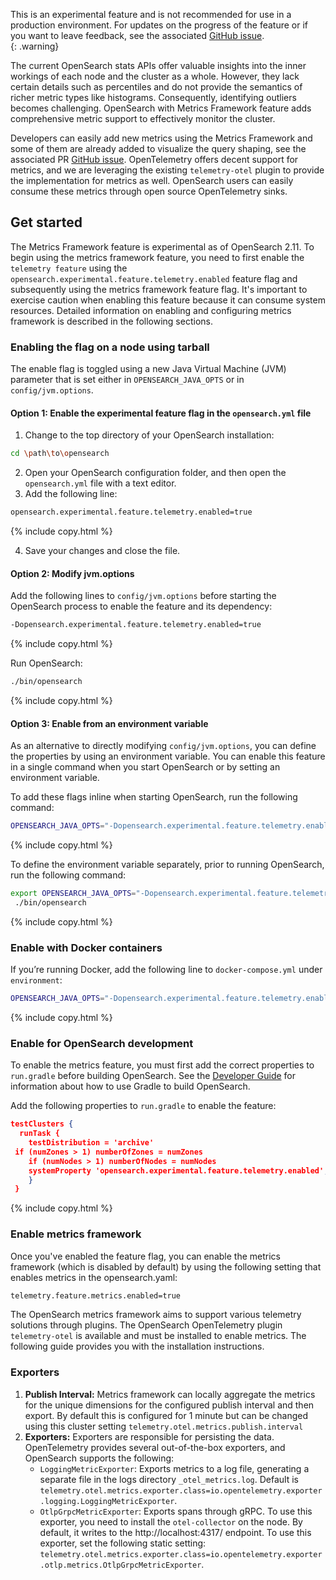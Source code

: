 This is an experimental feature and is not recommended for use in a production environment. For updates on the progress of the feature or if you want to leave feedback, see the associated [GitHub issue](https://github.com/opensearch-project/OpenSearch/issues/10141).    
{: .warning}



The current OpenSearch stats APIs offer valuable insights into the inner workings of each node and the cluster as a whole. However, they lack certain details such as percentiles and do not provide the semantics of richer metric types like histograms. Consequently, identifying outliers becomes challenging. OpenSearch with Metrics Framework feature adds comprehensive metric support to effectively monitor the cluster.

Developers can easily add new metrics using the Metrics Framework and some of them are already added to visualize the query shaping, see the associated PR [GitHub issue](https://github.com/opensearch-project/OpenSearch/issues/10724). OpenTelemetry offers decent support for metrics, and we are leveraging the existing `telemetry-otel` plugin to provide the implementation for metrics as well. OpenSearch users can easily consume these metrics through open source OpenTelemetry sinks.


## Get started

The Metrics Framework feature is experimental as of OpenSearch 2.11. To begin using the metrics framework feature, you need to first enable the `telemetry feature` using the `opensearch.experimental.feature.telemetry.enabled` feature flag and subsequently using the metrics framework feature flag. It's important to exercise caution when enabling this feature because it can consume system resources. Detailed information on enabling and configuring metrics framework is described in the following sections.

### Enabling the flag on a node using tarball

The enable flag is toggled using a new Java Virtual Machine (JVM) parameter that is set either in `OPENSEARCH_JAVA_OPTS` or in `config/jvm.options`.

#### Option 1: Enable the experimental feature flag in the `opensearch.yml` file

1. Change to the top directory of your OpenSearch installation:

```bash
cd \path\to\opensearch
```

2. Open your OpenSearch configuration folder, and then open the `opensearch.yml` file with a text editor.
3. Add the following line:

```bash
opensearch.experimental.feature.telemetry.enabled=true
```
{% include copy.html %}

4. Save your changes and close the file.

#### Option 2: Modify jvm.options

Add the following lines to `config/jvm.options` before starting the OpenSearch process to enable the feature and its dependency:

```bash
-Dopensearch.experimental.feature.telemetry.enabled=true
```
{% include copy.html %}

Run OpenSearch:

```bash
./bin/opensearch
```
{% include copy.html %}

#### Option 3: Enable from an environment variable

As an alternative to directly modifying `config/jvm.options`, you can define the properties by using an environment variable. You can enable this feature in a single command when you start OpenSearch or by setting an environment variable.

To add these flags inline when starting OpenSearch, run the following command:

```bash
OPENSEARCH_JAVA_OPTS="-Dopensearch.experimental.feature.telemetry.enabled=true" ./opensearch-2.9.0/bin/opensearch
```
{% include copy.html %}

To define the environment variable separately, prior to running OpenSearch, run the following command:

```bash
export OPENSEARCH_JAVA_OPTS="-Dopensearch.experimental.feature.telemetry.enabled=true"
 ./bin/opensearch
```
{% include copy.html %}

### Enable with Docker containers

If you’re running Docker, add the following line to `docker-compose.yml` under `environment`:

```bash
OPENSEARCH_JAVA_OPTS="-Dopensearch.experimental.feature.telemetry.enabled=true"
```
{% include copy.html %}

### Enable for OpenSearch development

To enable the metrics feature, you must first add the correct properties to `run.gradle` before building OpenSearch. See the [Developer Guide](https://github.com/opensearch-project/OpenSearch/blob/main/DEVELOPER_GUIDE.md#gradle-build) for information about how to use Gradle to build OpenSearch.

Add the following properties to `run.gradle` to enable the feature:

```json
testClusters {
  runTask {
    testDistribution = 'archive'
 if (numZones > 1) numberOfZones = numZones
    if (numNodes > 1) numberOfNodes = numNodes
    systemProperty 'opensearch.experimental.feature.telemetry.enabled', 'true'
    }
 }
 ```
 {% include copy.html %}

 ### Enable metrics framework

Once you've enabled the feature flag, you can enable the metrics framework (which is disabled by default) by using the following setting that enables metrics in the opensearch.yaml:

```bash
telemetry.feature.metrics.enabled=true
```

The OpenSearch metrics framework aims to support various telemetry solutions through plugins. The OpenSearch OpenTelemetry plugin `telemetry-otel` is available and must be installed to enable metrics. The following guide provides you with the installation instructions.


### Exporters

1. **Publish Interval:** Metrics framework can locally aggregate the metrics for the unique dimensions for the configured publish interval and then export. By default this is configured for 1 minute but can be changed using this cluster setting `telemetry.otel.metrics.publish.interval`
2. **Exporters:** Exporters are responsible for persisting the data. OpenTelemetry provides several out-of-the-box exporters, and OpenSearch supports the following:
    - `LoggingMetricExporter`: Exports metrics to a log file, generating a separate file in the logs directory `_otel_metrics.log`. Default is `telemetry.otel.metrics.exporter.class=io.opentelemetry.exporter.logging.LoggingMetricExporter`.
    - `OtlpGrpcMetricExporter`: Exports spans through gRPC. To use this exporter, you need to install the `otel-collector` on the node. By default, it writes to the http://localhost:4317/ endpoint. To use this exporter, set the following static setting: `telemetry.otel.metrics.exporter.class=io.opentelemetry.exporter.otlp.metrics.OtlpGrpcMetricExporter`.
